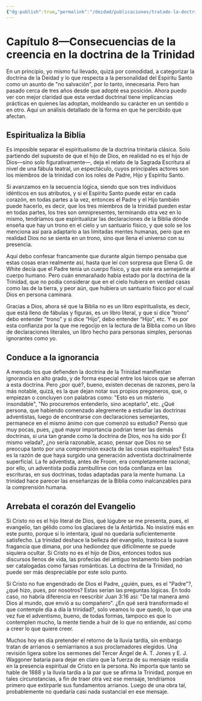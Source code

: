 ```yaml
---
{"dg-publish":true,"permalink":"/deidad/publicaciones/tratado-la-doctrina-de-dios/09-capitulo-8-consecuencias-de-la-creencia-en-la-doctrina-de-la-trinidad/","dgPassFrontmatter":true}
---
```


# Capítulo 8—Consecuencias de la creencia en la doctrina de la Trinidad

En un principio, yo mismo fui llevado, quizá por comodidad, a categorizar la doctrina de la Deidad y lo que respecta a la personalidad del Espíritu Santo como un asunto de "no salvación", por lo tanto, innecesaria. Pero han pasado cerca de tres años desde que adopté esa posición. Ahora puedo ver con mejor claridad que esta verdad doctrinal tiene implicancias prácticas en quienes las adoptan, moldeando su carácter en un sentido o en otro. Aquí un análisis detallado de la forma en que he percibido que afectan.

## Espiritualiza la Biblia

Es imposible separar el espiritualismo de la doctrina trinitaria clásica. Solo partiendo del supuesto de que el hijo de Dios, en realidad no es el hijo de Dios—sino solo figurativamente—, deja el relato de la Sagrada Escritura al nivel de una fábula teatral, un espectáculo, cuyos principales actores son los miembros de la trinidad con los roles de Padre, Hijo y Espíritu Santo.

Si avanzamos en la secuencia lógica, siendo que son tres individuos idénticos en sus atributos, y si el Espíritu Santo puede estar en cada corazón, en todas partes a la vez, entonces el Padre y el Hijo también puede hacerlo, es decir, que los tres miembros de la trinidad pueden estar en todas partes, los tres son omnipresentes, terminando otra vez en lo mismo, tendríamos que espiritualizar las declaraciones de la Biblia dónde enseña que hay un trono en el cielo y un santuario físico, y que solo se los menciona así para adaptarlo a las limitadas mentes humanas, pero que en realidad Dios no se sienta en un trono, sino que llena el universo con su presencia.

Aquí debo confesar francamente que durante algún tiempo pensaba que estas cosas eran realmente así, hasta que leí con sorpresa que Elena G. de White decía que el Padre tenía un cuerpo físico, y que este era semejante al cuerpo humano. Pero cuán enmarañado había estado por la doctrina de la Trinidad, que no podía considerar que en el cielo hubiera en verdad casas como las de la tierra, y peor aún, que hubiera un santuario físico por el cual Dios en persona caminara.

Gracias a Dios, ahora sé que la Biblia no es un libro espiritualista, es decir, que está lleno de fábulas y figuras, es un libro literal, y que si dice “trono” debo entender "trono" y si dice “Hijo”, debo entender “Hijo”, etc. Y es por esta confianza por la que me regocijo en la lectura de la Biblia como un libro de declaraciones literales, un libro hecho para personas simples, personas ignorantes como yo.

## Conduce a la ignorancia
A menudo los que defienden la doctrina de la Trinidad manifiestan ignorancia en alto grado, y de forma especial entre los laicos que se aferran a esta doctrina. Pero ¿por qué?, bueno, existen decenas de razones, pero la más notable, quizá, es la que dejan notar sus propios pregoneros, que, o empiezan o concluyen con palabras como: "Esto es un misterio insondable", "No procuremos entenderlo, sino aceptarlo", etc. ¿Qué persona, que habiendo comenzado alegremente a estudiar las doctrinas adventistas, luego de encontrarse con declaraciones semejantes, permanece en el mismo ánimo con que comenzó su estudio? Pienso que muy pocas, pues, ¿qué mayor importancia podrían tener las demás doctrinas, si una tan grande como la doctrina de Dios, nos ha sido por Él mismo velada?, ¿no sería razonable, acaso, pensar que Dios no se preocupa tanto por una comprensión exacta de las cosas espirituales? Esta es la razón de que haya surgido una generación adventista doctrinalmente superficial. La fe adventista, antes de Froom, era completamente racional; por ello, un adventista podía zambullirse con toda confianza en las escrituras, en sus doctrinas, todas adaptadas para la mente humana. La trinidad hace parecer las enseñanzas de la Biblia como inalcanzables para la comprensión humana.  

## Arrebata el corazón del Evangelio
Si Cristo no es el hijo literal de Dios, qué lúgubre se me presenta, pues, el evangelio, tan gélido como los glaciares de la Antártida. No insistiré más en este punto, porque si lo intentara, igual no quedaría suficientemente satisfecho. La trinidad deshace la belleza del evangelio, trastoca la suave fragancia que dimana, por una hediondez que difícilmente se puede siquiera ocultar.
Si Cristo no es el hijo de Dios, entonces todos sus discursos llenos de vida, las profecías del antiguo testamento bien podrían ser catalogadas como farsas románticas. La doctrina de la Trinidad, no puede ser más despreciable por este solo punto.

Si Cristo no fue engendrado de Dios el Padre, ¿quién, pues, es el "Padre"?, ¿qué hizo, pues, por nosotros? Estas serían las preguntas lógicas. En todo caso, no habría diferencia en reescribir Juan 3:16 así: "De tal manera amó Dios al mundo, que envió a su compañero". ¿En qué será transformado el que contemple día a día la trinidad?, solo veamos lo que quedó, lo que una vez fue el adventismo, bueno, de todas formas, tampoco es que lo contemplen mucho, la mente tiende a huir de lo que no entiende, así como a creer lo que quiere creer.

Muchos hoy en día pretender el retorno de la lluvia tardía, sin embargo tratan de arrianos o semiarrianos a sus proclamadores elegidos. Una revisión ligera sobre los sermones del Tercer Ángel de A. T. Jones y E. J. Waggoner bataría para dejar en claro que la fuerza de su mensaje residía en la presencia espiritual de Cristo en la persona. No importa que tanto se hable de 1888 y la lluvia tardía a la par que se afirma la Trinidad, porque en tales circunstancias, a fin de traer otra vez ese mensaje, tendríamos primero que extirparle sus fundamentos arrianos. Luego de una obra tal, probablemente no quedaría casi nada sustancial en ese mensaje.
